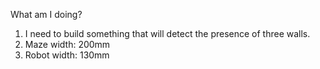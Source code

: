 What am I doing?

1. I need to build something that will detect the presence of three walls.
2. Maze width: 200mm
3. Robot width: 130mm

